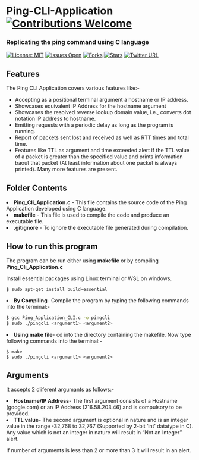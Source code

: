 # Ping-CLI-Application  <a href="../../issues"><img alt="Contributions Welcome" src="https://img.shields.io/badge/contributions-welcome-blue??style=flat"></a>
### Replicating the ping command using C language  
[![License: MIT](https://img.shields.io/badge/License-MIT-orange.svg)](https://opensource.org/licenses/MIT)
<a href="../../issues"><img alt="Issues Open" src="https://img.shields.io/github/issues/prankshaw/Ping-CLI-Application?color=pink"></a>
<a href="../../issues"><img alt="Forks" src="https://img.shields.io/github/forks/prankshaw/Ping-CLI-Application?color=purple"></a>
<a href="../../issues"><img alt="Stars" src="https://img.shields.io/github/stars/prankshaw/Ping-CLI-Application?color=yellow"></a>
[![Twitter URL](https://img.shields.io/twitter/url/https/twitter.com/fold_left.svg?style=social&label=Follow%20%40mepranjal31)](https://twitter.com/mepranjal31)


## Features

The Ping CLI Application covers various features like:- 
<ul>
<li> Accepting as a positional terminal argument a hostname or IP address. </li>
<li> Showcases equivalent IP Address for the hostname argument
<li> Showcases the resolved reverse lookup domain value, i.e., converts dot notation IP address to hostname.
<li> Emitting requests with a periodic delay as long as the program is running.
<li> Report of packets sent lost and received as well as RTT times and total time.
<li> Features like TTL as argument and time exceeded alert if the TTL value of a packet is greater than the specified value and prints information baout that packet (At least information about one packet is always printed). Many more features are present.
</ul>

## Folder Contents

<li><b>Ping_Cli_Application.c</b> - This file contains the source code of the Ping Application developed using C language.
<li><b>makefile</b> - This file is used to compile the code and produce an executable file.
<li><b>.gitignore</b> - To ignore the executable file generated during compilation.

## How to run this program
The program can be run either using <b>makefile</b> or by compiling <b>Ping_Cli_Application.c</b> 

Install essential packages using Linux terminal or WSL on windows.

```
$ sudo apt-get install build-essential
```

<li><b>By Compiling</b>- Compile the program by typing the following commands into the terminal:-

``` Bash
$ gcc Ping_Application_CLI.c -o pingcli 
$ sudo ./pingcli <argument1> <argument2> 
```

<li><b>Using make file</b>- cd into the directory containing the makefile. Now type following commands into the terminal:-

```
$ make
$ sudo ./pingcli <argument1> <argument2>
```

## Arguments 
It accepts 2 diiferent argumants as follows:-

<li><b> Hostname/IP Address</b>- The first argument consists of a Hostname (google.com) or an IP Address (216.58.203.46) and is compulsory to be provided.
<li><b> TTL value</b>- The second argument is optional in nature and is an integer value in the range -32,768 to 32,767 (Supported by 2-bit ‘int’ datatype in C). Any value which is not an integer in nature will result in “Not an Integer” alert.

If number of arguments is less than 2 or more than 3 it will result in an alert.

